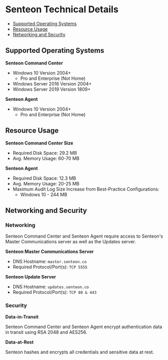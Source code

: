 # Senteon Technical Details

- [Supported Operating Systems](TechnicalDetails.md#supported-operating-systems)
- [Resource Usage](TechnicalDetails.md#resource-usage)
- [Networking and Security](TechnicalDetails.md#networking-and-security)

## Supported Operating Systems

**Senteon Command Center**
- Windows 10 Version 2004+
  - Pro and Enterprise (Not Home)
- Windows Server 2016 Version 2004+
- Windows Server 2019 Version 1809+

**Senteon Agent**
- Windows 10 Version 2004+
  - Pro and Enterprise (Not Home)


## Resource Usage

**Senteon Command Center Size**
- Required Disk Space: 29.2 MB
- Avg. Memory Usage: 60-70 MB


**Senteon Agent**
- Required Disk Space: 12.3 MB
- Avg. Memory Usage: 20-25 MB
- Maximum Audit Log Size Increase from Best-Practice Configurations:
    - Windows 10 - 244 MB


## Networking and Security

### Networking

Senteon Command Center and Senteon Agent require access to Senteon's Master Communications server as well as the Updates server.

**Senteon Master Communications Server**
  - DNS Hostname: `master.senteon.co`
  - Required Protocol/Port(s): `TCP 5555`


**Senteon Update Server**
  - DNS Hostname: `updates.senteon.co`
  - Required Protocol/Port(s): `TCP 80 & 443`

### Security

**Data-in-Transit**

Senteon Command Center and Senteon Agent encrypt authentication data in transit using RSA 2048 and AES256. 

**Data-at-Rest**

Senteon hashes and encrypts all credentials and sensitive data at rest.
